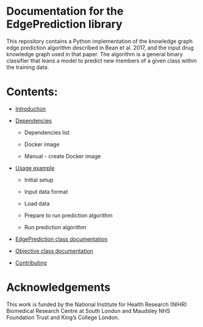 # Documentation for the EdgePrediction library

This repository contains a Python implementation of the knowledge graph edge prediction algorithm described in Bean et al. 2017, and the input drug knowledge graph used in that paper. The algorithm is a general binary classifier that leans a model to predict new members of a given class within the training data. 

# Contents:

* [Introduction](docs/IntroductionDoc.rst)

* [Dependencies](docs/DependenciesDoc.rst)

  * Dependencies list

  * Docker image

  * Manual - create Docker image

* [Usage example](docs/ExampleUseDoc.rst)

  * Initial setup

  * Input data format

  * Load data

  * Prepare to run prediction algorithm

  * Run prediction algorithm

* [EdgePrediction class documentation](docs/EdgePredictionDoc.rst)

* [Objective class documentation](docs/ObjectiveDoc.rst)

* [Contributing](docs/ContributingDoc.rst)

# Acknowledgements
This work is funded by the National Institute for Health Research (NIHR) Biomedical Research Centre at South London and Maudsley NHS Foundation Trust and King’s College London.